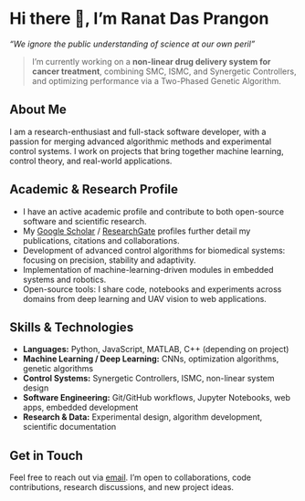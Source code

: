 
# Hi there 👋, I’m **Ranat Das Prangon**

*“We ignore the public understanding of science at our own peril”*

> I’m currently working on a **non-linear drug delivery system for cancer treatment**, combining SMC, ISMC, and Synergetic Controllers, and optimizing performance via a Two-Phased Genetic Algorithm.

## About Me

I am a research-enthusiast and full-stack software developer, with a passion for merging advanced algorithmic methods and experimental control systems. I work on projects that bring together machine learning, control theory, and real-world applications.

## Academic & Research Profile

* I have an active academic profile and contribute to both open-source software and scientific research.
* My [Google Scholar](https://scholar.google.com/citations?user=2uWGRC4AAAAJ) / [ResearchGate](https://www.researchgate.net/profile/Ranat-Das-Prangon) profiles further detail my publications, citations and collaborations.
* Development of advanced control algorithms for biomedical systems: focusing on precision, stability and adaptivity.
* Implementation of machine-learning-driven modules in embedded systems and robotics.
* Open-source tools: I share code, notebooks and experiments across domains from deep learning and UAV vision to web applications.

## Skills & Technologies

* **Languages:** Python, JavaScript, MATLAB, C++ (depending on project)
* **Machine Learning / Deep Learning:** CNNs, optimization algorithms, genetic algorithms
* **Control Systems:** Synergetic Controllers, ISMC, non-linear system design
* **Software Engineering:** Git/GitHub workflows, Jupyter Notebooks, web apps, embedded development
* **Research & Data:** Experimental design, algorithm development, scientific documentation

## Get in Touch

Feel free to reach out via [email](ranatdasprangon@gmail.com). I’m open to collaborations, code contributions, research discussions, and new project ideas.
